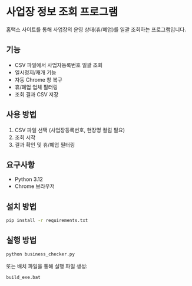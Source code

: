 # 사업장 정보 조회 프로그램

홈택스 사이트를 통해 사업장의 운영 상태(휴/폐업)를 일괄 조회하는 프로그램입니다.

## 기능

- CSV 파일에서 사업자등록번호 일괄 조회
- 일시정지/재개 기능
- 자동 Chrome 창 복구
- 휴/폐업 업체 필터링
- 조회 결과 CSV 저장

## 사용 방법

1. CSV 파일 선택 (사업장등록번호, 현장명 컬럼 필요)
2. 조회 시작
3. 결과 확인 및 휴/폐업 필터링

## 요구사항

- Python 3.12
- Chrome 브라우저

## 설치 방법

```bash
pip install -r requirements.txt
```

## 실행 방법

```bash
python business_checker.py
```

또는 배치 파일을 통해 실행 파일 생성:
```bash
build_exe.bat
```
